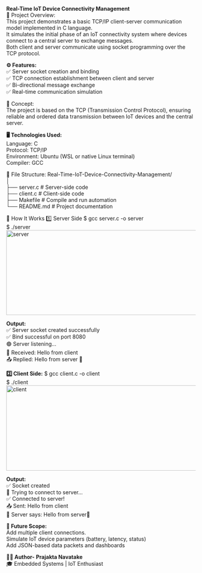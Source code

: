 **Real-Time IoT Device Connectivity Management**
<br>
📘 Project Overview:
<br>
This project demonstrates a basic TCP/IP client-server communication model implemented in C language.
<br>
It simulates the initial phase of an IoT connectivity system where devices connect to a central server to exchange messages.
<br>
Both client and server communicate using socket programming over the TCP protocol.

**⚙️ Features:**
<br>
✅ Server socket creation and binding
<br>
✅ TCP connection establishment between client and server
<br>
✅ Bi-directional message exchange
<br>
✅ Real-time communication simulation

🧠 Concept:
<br>
The project is based on the TCP (Transmission Control Protocol), ensuring reliable and ordered data transmission between IoT devices and the central server.

**🖥️ Technologies Used:**
<br>
Language: C
<br>
Protocol: TCP/IP
<br>
Environment: Ubuntu (WSL or native Linux terminal)
<br>
Compiler: GCC

📂 File Structure:
Real-Time-IoT-Device-Connectivity-Management/
<br>
│
<br>
├── server.c      # Server-side code
<br>
├── client.c      # Client-side code
<br>
├── Makefile      # Compile and run automation
<br>
└── README.md     # Project documentation

🧩 How It Works
1️⃣ Server Side
$ gcc server.c -o server
<br>
$ ./server
<img width="1308" height="226" alt="server" src="https://github.com/user-attachments/assets/9437e176-d89a-4780-93ca-44c7be94dabc" />

**Output:**
<br>
✅ Server socket created successfully
<br>
✅ Bind successful on port 8080
<br>
🟢 Server listening...
<br>
📩 Received: Hello from client
<br>
📤 Replied: Hello from server 👋


**2️⃣ Client Side:**
$ gcc client.c -o client
<br>
$ ./client
<img width="1331" height="227" alt="client" src="https://github.com/user-attachments/assets/f40978a2-ea6d-4acb-9a18-adae0242a3d9" />

**Output:**
<br>
✅ Socket created
<br>
🔄 Trying to connect to server...
<br>
✅ Connected to server!
<br>
📤 Sent: Hello from client
<br>
📩 Server says: Hello from server👋

**🚀 Future Scope:**
<br>
Add multiple client connections.
<br>
Simulate IoT device parameters (battery, latency, status)
<br>
Add JSON-based data packets and dashboards


**🧑‍💻 Author-**
**Prajakta Navatake**
<br>
🎓 Embedded Systems | IoT Enthusiast
